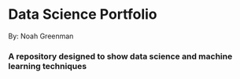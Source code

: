 # Data Science Portfolio

By: Noah Greenman

### A repository designed to show data science and machine learning techniques